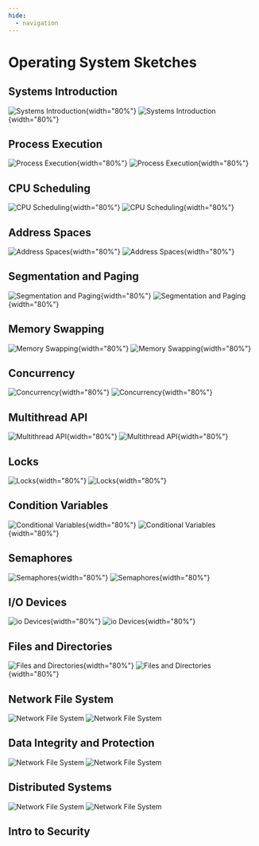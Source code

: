 ```yaml
---
hide:
  - navigation
---
```


# Operating System Sketches

## Systems Introduction

![Systems Introduction](/img/os-sketch-systems-introduction.svg#only-light){width="80%"}
![Systems Introduction](/img/os-sketch-systems-introduction-inverted.svg#only-dark){width="80%"}

## Process Execution

![Process Execution](/img/os-sketch-process-execution.svg#only-light){width="80%"}
![Process Execution](/img/os-sketch-process-execution-inverted.svg#only-dark){width="80%"}

## CPU Scheduling

![CPU Scheduling](/img/os-sketch-cpu-scheduling.svg#only-light){width="80%"}
![CPU Scheduling](/img/os-sketch-cpu-scheduling-inverted.svg#only-dark){width="80%"}

## Address Spaces

![Address Spaces](/img/os-sketch-address-spaces.svg#only-light){width="80%"}
![Address Spaces](/img/os-sketch-address-spaces-inverted.svg#only-dark){width="80%"}

## Segmentation and Paging

![Segmentation and Paging](/img/os-sketch-segmentation-paging.svg#only-light){width="80%"}
![Segmentation and Paging](/img/os-sketch-segmentation-paging-inverted.svg#only-dark){width="80%"}


## Memory Swapping

![Memory Swapping](/img/os-sketch-memory-swapping.svg#only-light){width="80%"}
![Memory Swapping](/img/os-sketch-memory-swapping-inverted.svg#only-dark){width="80%"}

## Concurrency

![Concurrency](/img/os-sketch-concurrency-introduction.svg#only-light){width="80%"}
![Concurrency](/img/os-sketch-concurrency-introduction-inverted.svg#only-dark){width="80%"}

## Multithread API

![Multithread API](/img/os-sketch-multithreaded-program.svg#only-light){width="80%"}
![Multithread API](/img/os-sketch-multithreaded-program-inverted.svg#only-dark){width="80%"}


## Locks

![Locks](/img/os-sketch-locks-malicious-scheduler.svg#only-light){width="80%"}
![Locks](/img/os-sketch-locks-malicious-scheduler-inverted.svg#only-dark){width="80%"}

## Condition Variables

![Conditional Variables](/img/os-sketch-conditional-variables.svg#only-light){width="80%"}
![Conditional Variables](/img/os-sketch-conditional-variables-inverted.svg#only-dark){width="80%"}

## Semaphores

![Semaphores](/img/os-sketch-semaphores-introduction.svg#only-light){width="80%"}
![Semaphores](/img/os-sketch-semaphores-introduction-inverted.svg#only-dark){width="80%"}

## I/O Devices

![io Devices](/img/os-sketch-io-introduction.svg#only-light){width="80%"}
![io Devices](/img/os-sketch-io-introduction-inverted.svg#only-dark){width="80%"}

## Files and Directories

![Files and Directories](/img/os-sketch-files-directories.svg#only-light){width="80%"}
![Files and Directories](/img/os-sketch-files-directories-inverted.svg#only-dark){width="80%"}

## Network File System

![Network File System](/img/os-sketch-nfs-introduction.svg#only-light)
![Network File System](/img/os-sketch-nfs-introduction-inverted.svg#only-dark)

## Data Integrity and Protection

![Network File System](/img/os-sketch-data-integrity.svg#only-light)
![Network File System](/img/os-sketch-data-integrity-inverted.svg#only-dark)

## Distributed Systems

![Network File System](/img/os-sketch-distributed-systems.svg#only-light)
![Network File System](/img/os-sketch-distributed-systems-inverted.svg#only-dark)

## Intro to Security

